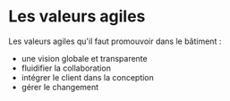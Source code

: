 # Les valeurs agiles

Les valeurs agiles qu'il faut promouvoir dans le bâtiment :

* une vision globale et transparente
* fluidifier la collaboration
* intégrer le client dans la conception
* gérer le changement

